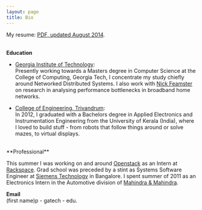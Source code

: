 ```yaml
---
layout: page
title: Bio
---
```


My resume: [PDF, updated August 2014](/files/SriramP.pdf). 

<br/>**Education**

+ [Georgia Institute of Technology](http://www.gatech.edu): <br/>
Presently working towards a Masters degree in Computer Science at the College of Computing, Georgia Tech, I concentrate my study chiefly around Networked Distributed Systems. I also work with [Nick Feamster](http://www.cc.gatech.edu/~feamster) on research in analysing performance bottlenecks in broadband home networks.

+ [College of Engineering, Trivandrum](http://www.cet.ac.in): <br/>
In 2012, I graduated with a Bachelors degree in Applied Electronics and Instrumentation Engineering from the  University of Kerala (India),  where I loved to build stuff - from robots that follow things around or solve mazes, to virtual displays.

<br/>
**Professional**

This summer I was working on and around [Openstack](http://www.openstack.com) as an Intern at [Rackspace](http://www.rackspace.com).
Grad school was preceded by a stint as Systems Software Engineer at [Siemens Technology](http://www.siemens.co.in/en/about_us/index/innovations/sisl.htm) in Bangalore. I spent summer of 2011 as an Electronics Intern in the Automotive division of [Mahindra & Mahindra](http://www.mahindra.com).

**Email** <br/>
(first name)p - gatech - edu.